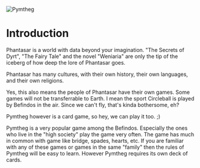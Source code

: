 ![Pymtheg](http://i.imgur.com/fYkNERX.png)

# Introduction
Phantasar is a world with data beyond your imagination. "The Secrets of Dyrt", "The Fairy Tale" and the novel "Weniaria" are only the tip of the iceberg of how deep the lore of Phantasar goes.

Phantasar has many cultures, with their own history, their own languages, and their own religions.

Yes, this also means the people of Phantasar have their own games. Some games will not be transferrable to Earth. I mean the sport Circleball is played by Befindos in the air. Since we can't fly, that's kinda bothersome, eh?

Pymtheg however is a card game, so hey, we can play it too. ;)

Pymtheg is a very popular game among the Befindos. Especially the ones who live in the "high society" play the game very often. The game has much in common with game like bridge, spades, hearts, etc. If you are familiar with any of these games or games in the same "family" then the rules of Pymtheg will be easy to learn. However Pymtheg requires its own deck of cards.

